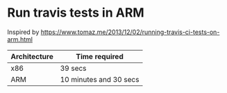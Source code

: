Run travis tests in ARM
=======================

Inspired by https://www.tomaz.me/2013/12/02/running-travis-ci-tests-on-arm.html

| Architecture | Time required |
| ----------- | ------------|
| x86 | 39 secs |
| ARM | 10 minutes and 30 secs |
